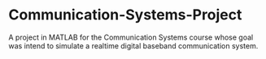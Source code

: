 # Communication-Systems-Project
A project in MATLAB for the Communication Systems course whose goal was intend to simulate a realtime digital baseband communication system.
